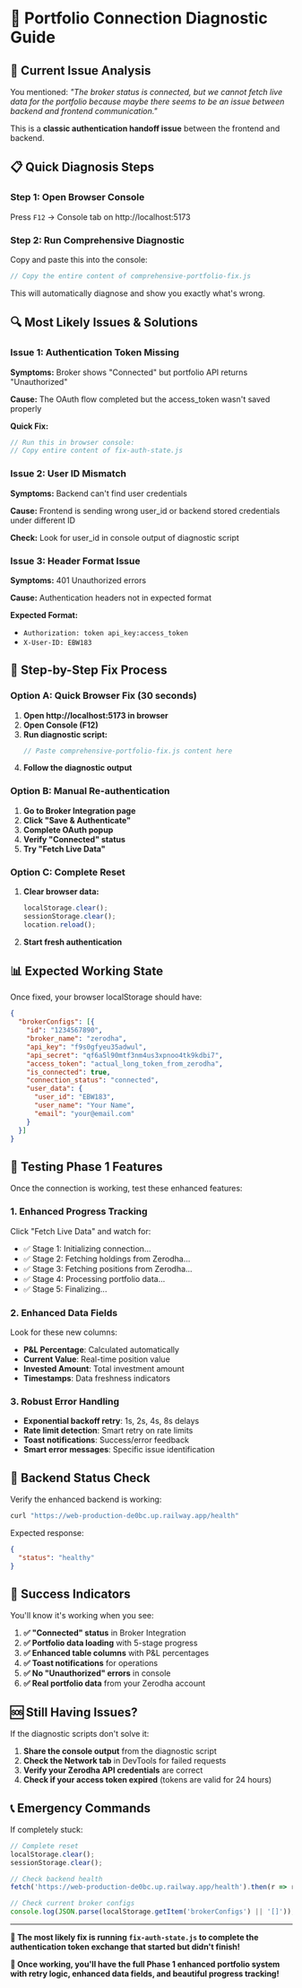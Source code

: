 # 🔧 Portfolio Connection Diagnostic Guide

## 🎯 **Current Issue Analysis**

You mentioned: *"The broker status is connected, but we cannot fetch live data for the portfolio because maybe there seems to be an issue between backend and frontend communication."*

This is a **classic authentication handoff issue** between the frontend and backend.

## 📋 **Quick Diagnosis Steps**

### **Step 1: Open Browser Console** 
Press `F12` → Console tab on http://localhost:5173

### **Step 2: Run Comprehensive Diagnostic**
Copy and paste this into the console:

```javascript
// Copy the entire content of comprehensive-portfolio-fix.js
```

This will automatically diagnose and show you exactly what's wrong.

## 🔍 **Most Likely Issues & Solutions**

### **Issue 1: Authentication Token Missing**
**Symptoms:** Broker shows "Connected" but portfolio API returns "Unauthorized"

**Cause:** The OAuth flow completed but the access_token wasn't saved properly

**Quick Fix:**
```javascript
// Run this in browser console:
// Copy entire content of fix-auth-state.js
```

### **Issue 2: User ID Mismatch**
**Symptoms:** Backend can't find user credentials

**Cause:** Frontend is sending wrong user_id or backend stored credentials under different ID

**Check:** Look for user_id in console output of diagnostic script

### **Issue 3: Header Format Issue**
**Symptoms:** 401 Unauthorized errors

**Cause:** Authentication headers not in expected format

**Expected Format:**
- `Authorization: token api_key:access_token`
- `X-User-ID: EBW183`

## 🚀 **Step-by-Step Fix Process**

### **Option A: Quick Browser Fix (30 seconds)**

1. **Open http://localhost:5173 in browser**
2. **Open Console (F12)**
3. **Run diagnostic script:**
   ```javascript
   // Paste comprehensive-portfolio-fix.js content here
   ```
4. **Follow the diagnostic output**

### **Option B: Manual Re-authentication**

1. **Go to Broker Integration page**
2. **Click "Save & Authenticate"**
3. **Complete OAuth popup**
4. **Verify "Connected" status**
5. **Try "Fetch Live Data"**

### **Option C: Complete Reset**

1. **Clear browser data:**
   ```javascript
   localStorage.clear();
   sessionStorage.clear();
   location.reload();
   ```
2. **Start fresh authentication**

## 📊 **Expected Working State**

Once fixed, your browser localStorage should have:

```json
{
  "brokerConfigs": [{
    "id": "1234567890",
    "broker_name": "zerodha",
    "api_key": "f9s0gfyeu35adwul",
    "api_secret": "qf6a5l90mtf3nm4us3xpnoo4tk9kdbi7",
    "access_token": "actual_long_token_from_zerodha",
    "is_connected": true,
    "connection_status": "connected",
    "user_data": {
      "user_id": "EBW183",
      "user_name": "Your Name",
      "email": "your@email.com"
    }
  }]
}
```

## 🧪 **Testing Phase 1 Features**

Once the connection is working, test these enhanced features:

### **1. Enhanced Progress Tracking**
Click "Fetch Live Data" and watch for:
- ✅ Stage 1: Initializing connection...
- ✅ Stage 2: Fetching holdings from Zerodha...
- ✅ Stage 3: Fetching positions from Zerodha...
- ✅ Stage 4: Processing portfolio data...
- ✅ Stage 5: Finalizing...

### **2. Enhanced Data Fields**
Look for these new columns:
- **P&L Percentage**: Calculated automatically
- **Current Value**: Real-time position value
- **Invested Amount**: Total investment amount
- **Timestamps**: Data freshness indicators

### **3. Robust Error Handling**
- **Exponential backoff retry**: 1s, 2s, 4s, 8s delays
- **Rate limit detection**: Smart retry on rate limits
- **Toast notifications**: Success/error feedback
- **Smart error messages**: Specific issue identification

## 🔧 **Backend Status Check**

Verify the enhanced backend is working:

```bash
curl "https://web-production-de0bc.up.railway.app/health"
```

Expected response:
```json
{
  "status": "healthy"
}
```

## 🎉 **Success Indicators**

You'll know it's working when you see:

1. **✅ "Connected" status** in Broker Integration
2. **✅ Portfolio data loading** with 5-stage progress
3. **✅ Enhanced table columns** with P&L percentages
4. **✅ Toast notifications** for operations
5. **✅ No "Unauthorized" errors** in console
6. **✅ Real portfolio data** from your Zerodha account

## 🆘 **Still Having Issues?**

If the diagnostic scripts don't solve it:

1. **Share the console output** from the diagnostic script
2. **Check the Network tab** in DevTools for failed requests
3. **Verify your Zerodha API credentials** are correct
4. **Check if your access token expired** (tokens are valid for 24 hours)

## 📞 **Emergency Commands**

If completely stuck:

```javascript
// Complete reset
localStorage.clear();
sessionStorage.clear();

// Check backend health
fetch('https://web-production-de0bc.up.railway.app/health').then(r => r.json()).then(console.log);

// Check current broker configs
console.log(JSON.parse(localStorage.getItem('brokerConfigs') || '[]'));
```

---

**🎯 The most likely fix is running `fix-auth-state.js` to complete the authentication token exchange that started but didn't finish!**

**🚀 Once working, you'll have the full Phase 1 enhanced portfolio system with retry logic, enhanced data fields, and beautiful progress tracking!** 